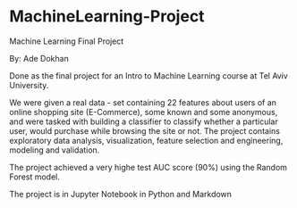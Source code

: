 # MachineLearning-Project
Machine Learning Final Project

By: Ade Dokhan

Done as the final project for an Intro to Machine Learning course at Tel Aviv University.

We were given a real data - set containing 22 features about users of an online shopping site (E-Commerce), some known and some anonymous, and were tasked with building a classifier to classify whether a particular user, would purchase while browsing the site or not. The project contains exploratory data analysis, visualization, feature selection and engineering, modeling and validation.

The project achieved a very highe test AUC score (90%) using the Random Forest model.

The project is in Jupyter Notebook in Python and Markdown
